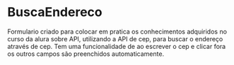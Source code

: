 # BuscaEndereco
Formulario criado para  colocar em pratica os conhecimentos adquiridos no curso da alura sobre API, utilizando a API de cep, para buscar o endereço através de cep.
Tem uma funcionalidade de ao escrever o cep e clicar fora os outros campos são preenchidos automaticamente.
